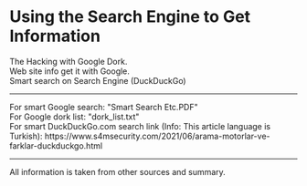 # Using the Search Engine to Get Information
The Hacking with Google Dork.
<br>
Web site info get it with Google.<br>
Smart search on Search Engine (DuckDuckGo)
<hr>
For smart Google search: "Smart Search Etc.PDF"<br>
For Google dork list: "dork_list.txt"<br>
For smart DuckDuckGo.com search link (Info: This article language is Turkish): https://www.s4msecurity.com/2021/06/arama-motorlar-ve-farklar-duckduckgo.html
<hr>
All information is taken from other sources and summary.
